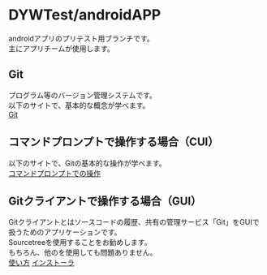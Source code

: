 # DYWTest/androidAPP
androidアプリのプリテスト用ブランチです。<br>
主にアプリチームが使用します。

## Git
プログラム等のバージョン管理システムです。<br>
以下のサイトで、基本的な概念が学べます。<br>
[Git](https://tcd-theme.com/2019/12/what-is-git.html)

## コマンドプロンプトで操作する場合（CUI）
以下のサイトで、Gitの基本的な操作が学べます。<br>
[コマンドプロンプトでの操作](https://tech-blog.rakus.co.jp/entry/20200529/git)

## Gitクライアントで操作する場合（GUI）
Gitクライアントとはソースコードの履歴、共有の管理サービス「Git」をGUIで扱うためのアプリケーションです。<br>
Sourcetreeを使用することをお勧めします。<br>
もちろん、他のを使用しても問題ありません。<br>
[使い方](https://qiita.com/TAKANEKOMACHI/items/53058acc15d965d66798)
[インストーラ](https://ja.atlassian.com/software/sourcetree)

